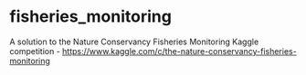 # fisheries_monitoring
A solution to the Nature Conservancy Fisheries Monitoring Kaggle competition - https://www.kaggle.com/c/the-nature-conservancy-fisheries-monitoring
